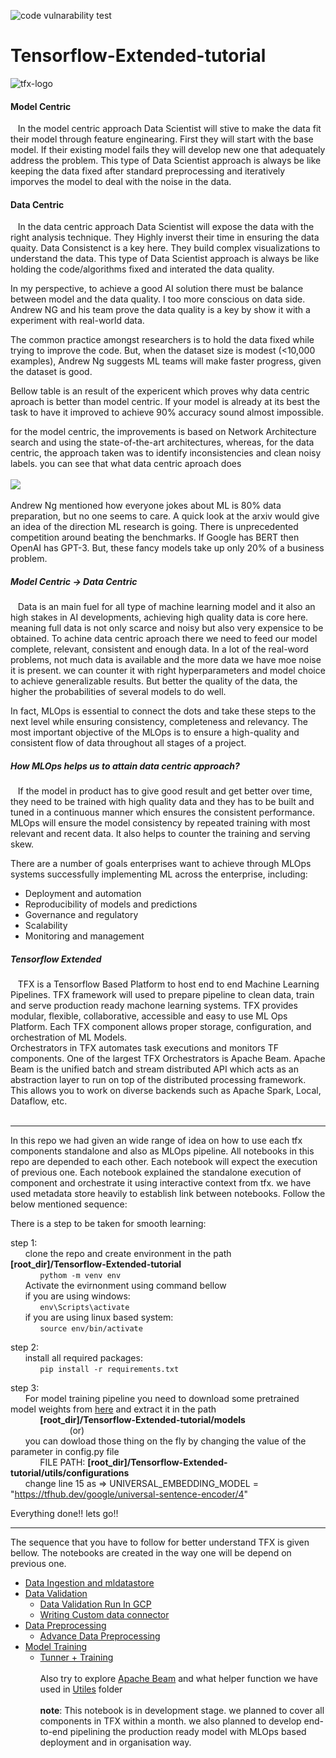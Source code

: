 ![code vulnarability test](https://github.com/jagan-mathematics/Tensorflow-Extended-tutorial/actions/workflows/demo.yml/badge.svg)

# Tensorflow-Extended-tutorial
![tfx-logo](https://github.com/jagan-mathematics/Tensorflow-Extended-tutorial/blob/master/images/tensorflow-extened-log.png)

<h4>Model Centric</h4>
&nbsp;&nbsp;&nbsp;In the model centric approach Data Scientist will stive to make the data fit their model through feature enginearing. First they will start with the base model. If their existing model fails they will develop new one that adequately address the problem. 
This type of Data Scientist approach is always be like keeping the data fixed after standard preprocessing and iteratively imporves the model to deal with the noise in the data.

<h4>Data Centric</h4>
&nbsp;&nbsp;&nbsp;In the data centric approach Data Scientist will expose the data with the right analysis technique. They Highly inverst their time in ensuring the data quaity. Data Consistenct is a key here. They build complex visualizations to understand the data.
This type of Data Scientist approach is always be like holding the code/algorithms fixed and interated the data quality.

In my perspective, to achieve a good AI solution there must be balance between model and the data quality. I too more conscious on data side.  Andrew NG and his team prove the data quality is a key by show it with a experiment with real-world data.

The common practice amongst researchers is to hold the data fixed while trying to improve the code. But, when the dataset size is modest (<10,000 examples), Andrew Ng suggests ML teams will make faster progress, given the dataset is good.<br>

Bellow table is an result of the expericent which proves why data centric aproach is better than model centric. If your model is already at its best the task to have it improved to achieve 90% accuracy sound almost impossible.

for the model centric, the improvements is based on Network Architecture search and using the state-of-the-art architectures, whereas, for the data centric, the approach taken was to identify inconsistencies and clean noisy labels. you can see that what data centric aproach does<br><br>
<img src="https://github.com/jagan-mathematics/Tensorflow-Extended-tutorial/blob/master/images/adrew-ng-experiment-result.png"></img>
<br><br>
Andrew Ng mentioned how everyone jokes about ML is 80% data preparation, but no one seems to care. A quick look at the arxiv would give an idea of the direction ML research is going. There is unprecedented competition around beating the benchmarks. If Google has BERT then OpenAI has GPT-3. But, these fancy models take up only 20% of a business problem.

<h5>Model Centric -> Data Centric</h5>
&nbsp;&nbsp;&nbsp;Data is an main fuel for all type of machine learning model and it also an high stakes in AI developments, achieving high quality data is core here. meaning full data is not only scarce and noisy but also very expensice to be obtained. To achine data centric aproach there we need to feed our model complete, relevant, consistent and enough data. In a lot of the real-word problems, not much data is available and the more data we have moe noise it is present. we can counter it with right hyperparameters and model choice to achieve generalizable results. But better the quality of the data, the higher the probabilities of several models to do well.

In fact, MLOps is essential to connect the dots and take these steps to the next level while ensuring consistency, completeness and relevancy. The most important objective of the MLOps is to ensure a high-quality and consistent flow of data throughout all stages of a project.
<br>

<h5>How MLOps helps us to attain data centric approach?</h5>
&nbsp;&nbsp;&nbsp;If the model in product has to give good result and get better over time, they need to be trained with high quality data and they has to be built and tuned in a continuous manner which ensures the consistent performance. MLOps will ensure the model consistency by repeated training with most relevant and recent data. It also helps to counter the training and serving skew. 

There are a number of goals enterprises want to achieve through MLOps systems successfully implementing ML across the enterprise, including:

- Deployment and automation
- Reproducibility of models and predictions
- Governance and regulatory
- Scalability
- Monitoring and management

<h5>Tensorflow Extended</h5>
&nbsp;&nbsp;&nbsp;TFX is a Tensorflow Based Platform to host end to end Machine Learning Pipelines. TFX framework will used to prepare pipeline to clean data, train and serve production ready machone learning systems. TFX provides modular, flexible, collaborative, accessible and easy to use ML Ops Platform. Each TFX component allows proper storage, configuration, and orchestration of ML Models.<br>Orchestrators in TFX automates task executions and monitors TF components. One of the largest TFX Orchestrators is Apache Beam. Apache Beam is the unified batch and stream distributed API which acts as an abstraction layer to run on top of the distributed processing framework. This allows you to work on diverse backends such as Apache Spark, Local, Dataflow, etc.
<br><br>
<hr/>
In this repo we had given an wide range of idea on how to use each tfx components standalone and also as MLOps pipeline. All notebooks in this repo are depended to each other. Each notebook will expect the execution of previous one. Each notebook explained the standalone execution of component and orchestrate it using interactive context from tfx. we have used metadata store heavily to establish link between notebooks. Follow the below mentioned sequence: 

There is a step to be taken for smooth learning:

step 1:<br>
&nbsp;&nbsp;&nbsp;&nbsp;&nbsp;&nbsp;clone the repo and create environment in the path <strong>[root_dir]/Tensorflow-Extended-tutorial</strong><br>
&nbsp;&nbsp;&nbsp;&nbsp;&nbsp;&nbsp;&nbsp;&nbsp;&nbsp;&nbsp;&nbsp;&nbsp;```pythom -m venv env```<br>
&nbsp;&nbsp;&nbsp;&nbsp;&nbsp;&nbsp;Activate the evirnonment using command bellow<br>
&nbsp;&nbsp;&nbsp;&nbsp;&nbsp;&nbsp;if you are using windows:<br>
&nbsp;&nbsp;&nbsp;&nbsp;&nbsp;&nbsp;&nbsp;&nbsp;&nbsp;&nbsp;&nbsp;&nbsp;```env\Scripts\activate```<br>
&nbsp;&nbsp;&nbsp;&nbsp;&nbsp;&nbsp;if you are using linux based system:<br>
&nbsp;&nbsp;&nbsp;&nbsp;&nbsp;&nbsp;&nbsp;&nbsp;&nbsp;&nbsp;&nbsp;&nbsp;```source env/bin/activate```<br>
            
step 2:<br>
&nbsp;&nbsp;&nbsp;&nbsp;&nbsp;&nbsp;install all required packages:<br>
&nbsp;&nbsp;&nbsp;&nbsp;&nbsp;&nbsp;&nbsp;&nbsp;&nbsp;&nbsp;&nbsp;&nbsp;```pip install -r requirements.txt```<br>
           
step 3:<br>
&nbsp;&nbsp;&nbsp;&nbsp;&nbsp;&nbsp;For model training pipeline you need to download some pretrained model weights from [here](https://tfhub.dev/google/universal-sentence-encoder/4) and extract it in the path<br>
&nbsp;&nbsp;&nbsp;&nbsp;&nbsp;&nbsp;&nbsp;&nbsp;&nbsp;&nbsp;&nbsp;&nbsp;<strong>[root_dir]/Tensorflow-Extended-tutorial/models</strong><br>
&nbsp;&nbsp;&nbsp;&nbsp;&nbsp;&nbsp;&nbsp;&nbsp;&nbsp;&nbsp;&nbsp;&nbsp;&nbsp;&nbsp;&nbsp;&nbsp;&nbsp;&nbsp;&nbsp;&nbsp;&nbsp;&nbsp;&nbsp;&nbsp;(or)<br>
&nbsp;&nbsp;&nbsp;&nbsp;&nbsp;&nbsp;you can dowload those thing on the fly by changing the value of the parameter in config.py file<br>
&nbsp;&nbsp;&nbsp;&nbsp;&nbsp;&nbsp;&nbsp;&nbsp;&nbsp;&nbsp;&nbsp;&nbsp;FILE PATH: <strong>[root_dir]/Tensorflow-Extended-tutorial/utils/configurations</strong><br>
&nbsp;&nbsp;&nbsp;&nbsp;&nbsp;&nbsp;change line 15 as => UNIVERSAL_EMBEDDING_MODEL = "https://tfhub.dev/google/universal-sentence-encoder/4"


Everything done!! 
lets go!!

<hr/>
The sequence that you have to follow for better understand TFX is given bellow. The notebooks are created in the way one will be depend on previous one.

   - [Data Ingestion and mldatastore](https://github.com/jagan-mathematics/Tensorflow-Extended-tutorial/blob/master/notebooks/Data%20Ingestion%20and%20mldatastore.ipynb)
   - [Data Validation](https://github.com/jagan-mathematics/Tensorflow-Extended-tutorial/blob/master/notebooks/Data%20Validation.ipynb)
     - [Data Validation Run In GCP](https://github.com/jagan-mathematics/Tensorflow-Extended-tutorial/blob/master/notebooks/add-ons/Data%20Validation/Data%20Validation%20run%20on%20GCP.ipynb)
     - [Writing Custom data connector](https://github.com/jagan-mathematics/Tensorflow-Extended-tutorial/blob/master/notebooks/add-ons/Data%20Validation/Writing%20custom%20data%20connector.ipynb)
   - [Data Preprocessing](https://github.com/jagan-mathematics/Tensorflow-Extended-tutorial/blob/master/notebooks/Data%20Preprocessing.ipynb)
     - [Advance Data Preprocessing](https://github.com/jagan-mathematics/Tensorflow-Extended-tutorial/blob/master/notebooks/add-ons/Data%20Preprocessing/Advance%20Data%20Preprocessing.ipynb)
   - [Model Training](https://github.com/jagan-mathematics/Tensorflow-Extended-tutorial/blob/master/notebooks/Model%20Training.ipynb)
     - [Tunner + Training](https://github.com/jagan-mathematics/Tensorflow-Extended-tutorial/blob/master/notebooks/add-ons/Model%20Training/Tuner%20+%20Traning%20(Hyperparameter%20tunning).ipynb)
   <br><br>
Also try to explore [Apache Beam](https://github.com/jagan-mathematics/Tensorflow-Extended-tutorial/tree/master/basics/apache%20beam) and what helper function we have used in [Utiles](https://github.com/jagan-mathematics/Tensorflow-Extended-tutorial/tree/master/utils/) folder
<br><br>
<strong>note</strong>: This notebook is in development stage. we planned to cover all components in TFX within a month. we also planned to develop end-to-end pipelining the production ready model with MLOps based deployment and in organisation way.
